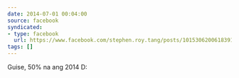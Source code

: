 ```yaml
---
date: 2014-07-01 00:04:00
source: facebook
syndicated:
- type: facebook
  url: https://www.facebook.com/stephen.roy.tang/posts/10153062006183912
tags: []
---
```


Guise, 50% na ang 2014 D: